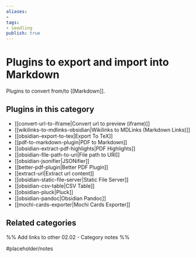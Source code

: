 ```yaml
---
aliases:
- 
tags: 
- seedling 
publish: true
---
```



# Plugins to export and import into Markdown

Plugins to convert from/to [[Markdown]].

## Plugins in this category

- [[convert-url-to-iframe|Convert url to preview (iframe)]]
- [[wikilinks-to-mdlinks-obsidian|Wikilinks to MDLinks (Markdown Links)]]
- [[obsidian-export-to-tex|Export To TeX]]
- [[pdf-to-markdown-plugin|PDF to Markdown]]
- [[obsidian-extract-pdf-highlights|PDF Highlights]]
- [[obsidian-file-path-to-uri|File path to URI]]
- [[obsidian-jsonifier|JSONifier]]
- [[better-pdf-plugin|Better PDF Plugin]]
- [[extract-url|Extract url content]]
- [[obsidian-static-file-server|Static File Server]]
- [[obsidian-csv-table|CSV Table]]
- [[obsidian-pluck|Pluck]]
- [[obsidian-pandoc|Obsidian Pandoc]]
- [[mochi-cards-exporter|Mochi Cards Exporter]]

## Related categories

%% Add links to other 02.02 - Category notes %%

#placeholder/notes